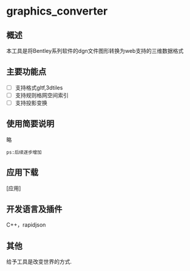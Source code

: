 # graphics_converter



## 概述

本工具是将Bentley系列软件的dgn文件图形转换为web支持的三维数据格式

## 主要功能点

- [ ] 支持格式gltf,3dtiles
- [ ] 支持规则格网空间索引
- [ ] 支持投影变换

## 使用简要说明
略
```
ps:后续逐步增加
```
## 应用下载
[应用]

## 开发语言及插件
C++，rapidjson

## 其他
给予工具是改变世界的方式.

